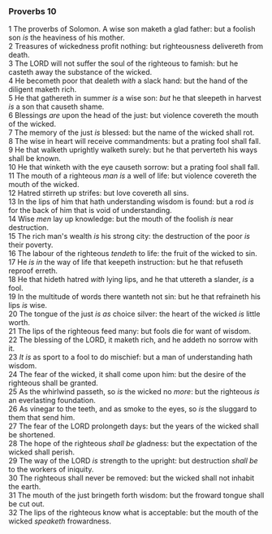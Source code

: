 ### Proverbs 10

1 The proverbs of Solomon. A wise son maketh a glad father: but a foolish son *is* the heaviness of his mother.  
2 Treasures of wickedness profit nothing: but righteousness delivereth from death.  
3 The LORD will not suffer the soul of the righteous to famish: but he casteth away the substance of the wicked.  
4 He becometh poor that dealeth *with* a slack hand: but the hand of the diligent maketh rich.  
5 He that gathereth in summer *is* a wise son: *but* he that sleepeth in harvest *is* a son that causeth shame.  
6 Blessings *are* upon the head of the just: but violence covereth the mouth of the wicked.  
7 The memory of the just *is* blessed: but the name of the wicked shall rot.  
8 The wise in heart will receive commandments: but a prating fool shall fall.  
9 He that walketh uprightly walketh surely: but he that perverteth his ways shall be known.  
10 He that winketh with the eye causeth sorrow: but a prating fool shall fall.  
11 The mouth of a righteous *man is* a well of life: but violence covereth the mouth of the wicked.  
12 Hatred stirreth up strifes: but love covereth all sins.  
13 In the lips of him that hath understanding wisdom is found: but a rod *is* for the back of him that is void of understanding.  
14 Wise *men* lay up knowledge: but the mouth of the foolish *is* near destruction.  
15 The rich man's wealth *is* his strong city: the destruction of the poor *is* their poverty.  
16 The labour of the righteous *tendeth* to life: the fruit of the wicked to sin.  
17 He *is in* the way of life that keepeth instruction: but he that refuseth reproof erreth.  
18 He that hideth hatred *with* lying lips, and he that uttereth a slander, *is* a fool.  
19 In the multitude of words there wanteth not sin: but he that refraineth his lips *is* wise.  
20 The tongue of the just *is as* choice silver: the heart of the wicked *is* little worth.  
21 The lips of the righteous feed many: but fools die for want of wisdom.  
22 The blessing of the LORD, it maketh rich, and he addeth no sorrow with it.  
23 *It is* as sport to a fool to do mischief: but a man of understanding hath wisdom.  
24 The fear of the wicked, it shall come upon him: but the desire of the righteous shall be granted.  
25 As the whirlwind passeth, so *is* the wicked no *more*: but the righteous *is* an everlasting foundation.  
26 As vinegar to the teeth, and as smoke to the eyes, so *is* the sluggard to them that send him.  
27 The fear of the LORD prolongeth days: but the years of the wicked shall be shortened.  
28 The hope of the righteous *shall be* gladness: but the expectation of the wicked shall perish.  
29 The way of the LORD *is* strength to the upright: but destruction *shall be* to the workers of iniquity.  
30 The righteous shall never be removed: but the wicked shall not inhabit the earth.  
31 The mouth of the just bringeth forth wisdom: but the froward tongue shall be cut out.  
32 The lips of the righteous know what is acceptable: but the mouth of the wicked *speaketh* frowardness.  
